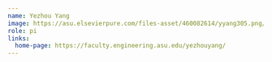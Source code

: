 ```yaml
---
name: Yezhou Yang
image: https://asu.elsevierpure.com/files-asset/460082614/yyang305.png/
role: pi
links:
  home-page: https://faculty.engineering.asu.edu/yezhouyang/
---
```

